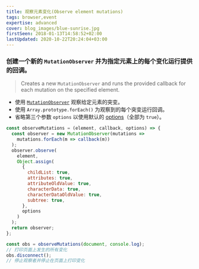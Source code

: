 ```yaml
---
title: 观察元素变化(Observe element mutations)
tags: browser,event
expertise: advanced
cover: blog_images/blue-sunrise.jpg
firstSeen: 2018-01-13T14:58:52+02:00
lastUpdated: 2020-10-22T20:24:04+03:00
---
```


### 创建一个新的 `MutationObserver` 并为指定元素上的每个变化运行提供的回调。
> Creates a new `MutationObserver` and runs the provided callback for each mutation on the specified element.

- 使用 [`MutationObserver`](https://developer.mozilla.org/zh-CN/docs/Web/API/MutationObserver) 观察给定元素的突变。
- 使用 `Array.prototype.forEach()` 为观察到的每个突变运行回调。
- 省略第三个参数 `options` 以使用默认的 [options](https://developer.mozilla.org/zh-CN/docs/Web/API/MutationObserver#MutationObserverInit)（全部为 `true`）。

```js
const observeMutations = (element, callback, options) => {
  const observer = new MutationObserver(mutations =>
    mutations.forEach(m => callback(m))
  );
  observer.observe(
    element,
    Object.assign(
      {
        childList: true,
        attributes: true,
        attributeOldValue: true,
        characterData: true,
        characterDataOldValue: true,
        subtree: true,
      },
      options
    )
  );
  return observer;
};
```

```js
const obs = observeMutations(document, console.log);
// 打印页面上发生的所有变化
obs.disconnect();
// 停止观察者并停止在页面上打印变化
```
